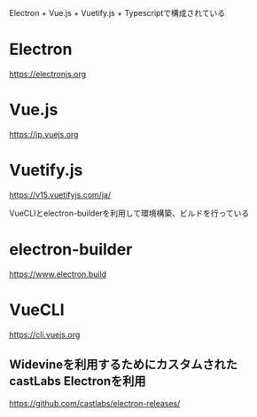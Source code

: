 

Electron + Vue.js + Vuetify.js + Typescriptで構成されている

# Electron
https://electronjs.org

# Vue.js
https://jp.vuejs.org

# Vuetify.js
https://v15.vuetifyjs.com/ja/

VueCLIとelectron-builderを利用して環境構築、ビルドを行っている

# electron-builder
https://www.electron.build

# VueCLI
https://cli.vuejs.org


## Widevineを利用するためにカスタムされたcastLabs Electronを利用
https://github.com/castlabs/electron-releases/

